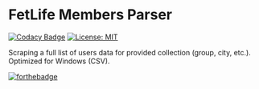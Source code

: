 # FetLife Members Parser

[![Codacy Badge](https://api.codacy.com/project/badge/Grade/18fc1c11667a4154b55739da185ad813)](https://www.codacy.com/app/Rotzke/fetlife?utm_source=github.com&utm_medium=referral&utm_content=Rotzke/fetlife&utm_campaign=badger)
[![License: MIT](https://img.shields.io/badge/License-MIT-yellow.svg)](https://opensource.org/licenses/MIT)

Scraping a full list of users data for provided collection (group, city, etc.). Optimized for Windows (CSV).

[![forthebadge](http://forthebadge.com/images/badges/ages-18.svg)](http://forthebadge.com)

